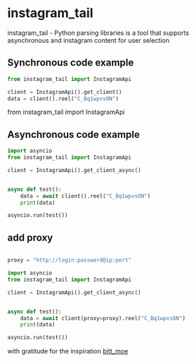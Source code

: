 # instagram_tail

instagram_tail - Python parsing libraries is a tool that supports asynchronous and instagram content for user selection

## Synchronous code example

```python
from instagram_tail import InstagramApi

client = InstagramApi().get_client()
data = client().reel("C_Bq1wpvsON")
```

from instagram_tail import InstagramApi

## Asynchronous code example

```python
import asyncio
from instagram_tail import InstagramApi

client = InstagramApi().get_client_async()


async def test():
    data = await client().reel("C_Bq1wpvsON")
    print(data)

asyncio.run(test())

```

## add proxy
```python

proxy = "http://login:password@ip:port"

import asyncio
from instagram_tail import InstagramApi

client = InstagramApi().get_client_async()


async def test():
    data = await client(proxy=proxy).reel("C_Bq1wpvsON")
    print(data)

asyncio.run(test())


```

with gratitude for the inspiration [bitt_moe](https://gitlab.com/Bitnik212)